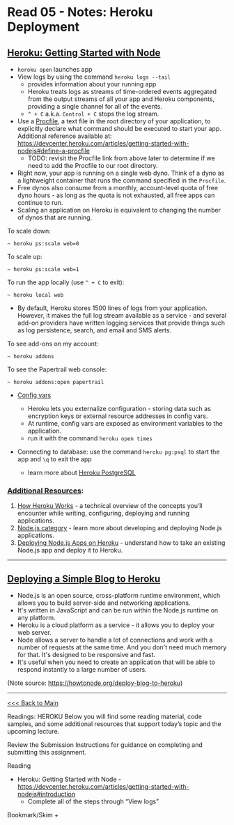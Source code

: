 # Read 05 - Notes: Heroku Deployment

## [Heroku: Getting Started with Node](https://devcenter.heroku.com/articles/getting-started-with-nodejs#introduction)
+ `heroku open` launches app
+ View logs by using the command `heroku logs --tail` 
  - provides information about your running app
  - Heroku treats logs as streams of time-ordered events aggregated from the output streams of all your app and Heroku components, providing a single channel for all of the events. 
  - `^ + C` a.k.a. `Control + C` stops the log stream.
+ Use a [Procfile](https://devcenter.heroku.com/articles/procfile), a text file in the root directory of your application, to explicitly declare what command should be executed to start your app. Additional reference available at: https://devcenter.heroku.com/articles/getting-started-with-nodejs#define-a-procfile
  - TODO: revisit the Procfile link from above later to determine if we need to add the Procfile to our root directory.
+ Right now, your app is running on a single web dyno. Think of a dyno as a lightweight container that runs the command specified in the `Procfile`.
+ Free dynos also consume from a monthly, account-level quota of free dyno hours - as long as the quota is not exhausted, all free apps can continue to run.
+ Scaling an application on Heroku is equivalent to changing the number of dynos that are running.

To scale down:
```
~ heroku ps:scale web=0
```
To scale up:
```
~ heroku ps:scale web=1
```
To run the app locally (use `^ + C` to exit):
```
~ heroku local web
```
+ By default, Heroku stores 1500 lines of logs from your application. However, it makes the full log stream available as a service - and several add-on providers have written logging services that provide things such as log persistence, search, and email and SMS alerts.

To see add-ons on my account:
```
~ heroku addons
```
To see the Papertrail web console:
```
~ heroku addons:open papertrail
```
+ [Config vars](https://devcenter.heroku.com/articles/getting-started-with-nodejs#define-config-vars)
  - Heroku lets you externalize configuration - storing data such as encryption keys or external resource addresses in config vars.
  - At runtime, config vars are exposed as environment variables to the application. 
  - run it with the command `heroku open times`

+ Connecting to database: use the command `heroku pg:psql` to start the app and `\q` to exit the app
  - learn more about [Heroku PostgreSQL](https://devcenter.heroku.com/articles/heroku-postgresql)

### [Additional Resources](https://devcenter.heroku.com/articles/getting-started-with-nodejs#next-steps):
1. [How Heroku Works](https://devcenter.heroku.com/articles/how-heroku-works) - a technical overview of the concepts you’ll encounter while writing, configuring, deploying and running applications.
2. [Node.js category](https://devcenter.heroku.com/categories/nodejs-support) - learn more about developing and deploying Node.js applications.
3. [Deploying Node.js Apps on Heroku](https://devcenter.heroku.com/articles/deploying-nodejs) - understand how to take an existing Node.js app and deploy it to Heroku.




****
## [Deploying a Simple Blog to Heroku](https://howtonode.org/deploy-blog-to-heroku)
+ Node.js is an open source, cross-platform runtime environment, which allows you to build server-side and networking applications.
+ It's written in JavaScript and can be run within the Node.js runtime on any platform. 
+ Heroku is a cloud platform as a service - it allows you to deploy your web server.
+ Node allows a server to handle a lot of connections and work with a number of requests at the same time. And you don't need much memory for that. It's designed to be responsive and fast. 
+ It's useful when you need to create an application that will be able to respond instantly to a large number of users.

(Note source: https://howtonode.org/deploy-blog-to-heroku)

***
[<<< Back to Main](https://sangmlee76.github.io/reading-notes/)

Readings: HEROKU
Below you will find some reading material, code samples, and some additional resources that support today’s topic and the upcoming lecture.

Review the Submission Instructions for guidance on completing and submitting this assignment.

Reading
+ Heroku: Getting Started with Node - https://devcenter.heroku.com/articles/getting-started-with-nodejs#introduction
  - Complete all of the steps through “View logs”

Bookmark/Skim
+ 